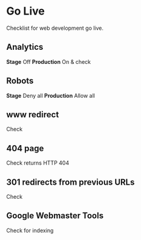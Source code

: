 Go Live
=======

Checklist for web development go live.


Analytics
---------

**Stage** Off
**Production** On & check

Robots
------

**Stage** Deny all
**Production** Allow all

www redirect
------------

Check

404 page
--------

Check returns HTTP 404

301 redirects from previous URLs
--------------------------------

Check

Google Webmaster Tools
----------------------

Check for indexing
